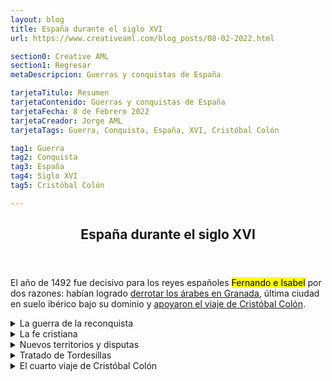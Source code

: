 ```yaml
---
layout: blog
title: España durante el siglo XVI
url: https://www.creativeaml.com/blog_posts/08-02-2022.html

section0: Creative AML
section1: Regresar
metaDescripcion: Guerras y conquistas de España

tarjetaTitulo: Resumen
tarjetaContenido: Guerras y conquistas de España
tarjetaFecha: 8 de Febrero 2022
tarjetaCreador: Jorge AML
tarjetaTags: Guerra, Conquista, España, XVI, Cristóbal Colón

tag1: Guerra
tag2: Conquista
tag3: España
tag4: Siglo XVI
tag5: Cristóbal Colón

---
```

<article>
	<header><h1>España durante el siglo XVI</h1></header>
	<section class="intro">
	<p>El año de 1492 fue decisivo para los reyes españoles <mark>Fernando e Isabel</mark> por dos razones: habían logrado <u>derrotar los 	árabes en Granada</u>, última ciudad en suelo ibérico bajo su dominio y <u>apoyaron el viaje de Cristóbal Colón</u>.</p>
	</section>
	<section class="details-1">
	<details>
	<summary>La guerra de la reconquista</summary>
	<p>Una guerra que había durado siete siglos; <mark>Cruzada lanzada por los cristianos en la península Ibérica para expulsar a los musulmanes. Terminó con la toma de Granada en 1492, poco después el nuevo Mundo ofreció un relevo</mark>. La presencia de los árabes en <u>territorio español, Sicilia y parte de Italia</u> había dejado huellas en la sociedad Europea. Una serie de conocimientos filosóficos, <u>cartográficos, médicos. agrícolas y en la cultura en general habían enriquecido a ciertos sectores sociales europeos eruditos</u>. A través de las traducciones de los árabes se conocían las obras <mark>clásicas de Aristteles, euclides y Ptolomeo</mark>.</p>
	</details>
	</section>
	<section class="details-2">
	<details>
	<summary>La fe cristiana</summary>
	<p>En la mentalidad española del siglo XVI estaban vivos los <u>ideales de caballería</u>, por ello la <mark>participación en guerras que les significarían riquezas y gloria</mark>. Esa mentalidad se completaba con la <u>obligación moral</u> de todo español de <u>defender y difundir la fe cristiana</u>.</p>
	<p>Durante la reconquista, esos ideales se ajustaron a su lucha contra <mark>los musulmanes; eran infieles</mark> a quienes debían expulsar de su suelo. <mark>El éxito de la reconquista</mark> permitió que los <u>reyes católicos</u> finalmente decidieran <mark>apoyar</mark> el proyecto de Cristóbal Colón.</p>
	</details>
	<details>
	<summary>Nuevos territorios y disputas</summary>
	<p>La noticia del viaje de Cristóbal Colón siguiendo una <u>ruta al occidente a partir de las islas Canarias</u>, de su arribo a tierras hasta entonces no conocidas, pobladas y con riquezas <mark>potencialmente explotables para España</mark> provocó diversas reacciones en el resto de Europa.</p>
	<p><mark>Portugal alegó derechos exclusivos de navegación  en el Atlántico</mark>. Inglaterra envió rápidamente expediciones de exploración y comercio.</p>
	<p>Ante el surgimiento de disputas sobre los nuevos territorios, <mark>el Papa Alejandro VI emite en 1943 una Bula</mark> por medio de la cual, se <u>confirmaban los derechos de navegación</u> y descubrimientos para España y Portugal estableciendo una <mark>línea imaginaria</mark> de separación de <u>100 leguas al oeste y sur a partir de las islas Azores, Canariasy Cabo Verde en el Atlántico</u>.</p>
	<p>Este convenio <mark>no fue satisfactorio</mark> para ambos, por lo que <mark>prosiguen las negociaciones</mark> hasta la firma del Tratado de <mark>Tordesilla al año siguiente</mark>, por lo que se <u>corre la división estableciendo una línea de meridiano a 370 leguas de las islas de Cabo Verde</u>.</p>
	<p>Como resultado de esta demarcación, el futuro descubrimiento, conquista y colonización de <mark>Brasil</mark> quedó bajo la órbita de <mark>Portugal</mark>.</p>
	</details>
	<details>
	<summary>Tratado de Tordesillas</summary>
	<p>Fijó la <mark>línea de demarcación de polo a polo</mark> entre las tierras sometidas a Portugal y las conquistadas por España. Acuerdo que <mark>excluyó</mark> de los desubrimientos a Francia e Inglaterra.</p>
	</details>
	<details>
	<summary>El cuarto viaje de Cristóbal Colón</summary>
	<p>De los viajes de Colón, el cuarto es el que más significado tiene <mark>para Centroamérica</mark>. Al llegar a Santo Domingo se dirigió a Cuba y desde allí siguió navegando hacia el suroeste</p>
	<p>Avistó tierra de la Guanajo, una de las islas de la Bahía en la costa Norte de Honduras. Navegando hacia <mark>el oeste</mark> se encontró con una <u>canoa grande y bien construida</u>, con un toldo en medio en el que se transportaban mercancías interesantes y desconocidas: <mark>textiles de algodón, granos de cacao, obsidiana<mark>, etc.</p>
	<p>Colón se había encontrado con navegantes mayas en la ruta de comercio que bordeaba la <mark>península de Yucatán</mark>. Siguió navegando hacia el <mark>oeste</mark> con mal tiempo hasta que dobló lo que él <u>llamó el Cabo de Gracias a Dios</u>.</p>
	<p>Entonces se dirigió al <mark>sur</mark> explorando las costas de lo que actualmente son <mark>Nicaragua, Costa Rica y Panamá</mark>. Cerca de donde hoy se enuentra el canal de Panamá encontró <mark>oro de aluvión, cultivos y pobladores</mark> que no se mostraron amistosos: a este lugar <u>le llamó Veragua</u>. De aquí, Colón regresó. Por no haber encontrado un paso que los llevara a Asia, <mark>este viaje fue un fracaso</mark>.</p>
	</details>
	</section>
</article>


